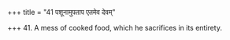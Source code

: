 +++
title = "41 पशूनामुपताप एतमेव देवम्"

+++
41. A mess of cooked food, which he sacrifices in its entirety.
